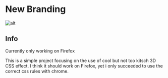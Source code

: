 # New Branding
![alt](demo.gif)

## Info
Currently only working on Firefox

This is a simple project focusing on the use of cool but not too kitsch 3D CSS effect.
I think it should work on Firefox, yet i only succeeded to use the correct css rules with chrome.
